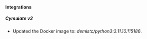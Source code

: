 
#### Integrations

##### Cymulate v2

- Updated the Docker image to: *demisto/python3:3.11.10.115186*.
